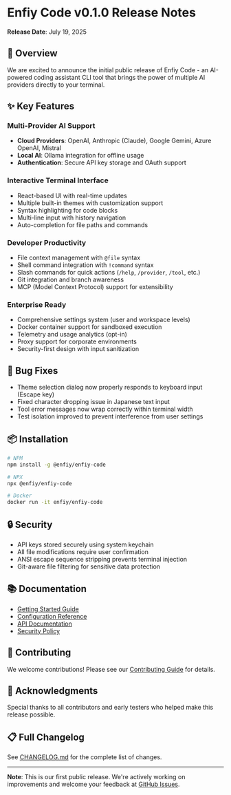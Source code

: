 # Enfiy Code v0.1.0 Release Notes

**Release Date**: July 19, 2025

## 🎉 Overview

We are excited to announce the initial public release of Enfiy Code - an AI-powered coding assistant CLI tool that brings the power of multiple AI providers directly to your terminal.

## ✨ Key Features

### Multi-Provider AI Support
- **Cloud Providers**: OpenAI, Anthropic (Claude), Google Gemini, Azure OpenAI, Mistral
- **Local AI**: Ollama integration for offline usage
- **Authentication**: Secure API key storage and OAuth support

### Interactive Terminal Interface
- React-based UI with real-time updates
- Multiple built-in themes with customization support
- Syntax highlighting for code blocks
- Multi-line input with history navigation
- Auto-completion for file paths and commands

### Developer Productivity
- File context management with `@file` syntax
- Shell command integration with `!command` syntax
- Slash commands for quick actions (`/help`, `/provider`, `/tool`, etc.)
- Git integration and branch awareness
- MCP (Model Context Protocol) support for extensibility

### Enterprise Ready
- Comprehensive settings system (user and workspace levels)
- Docker container support for sandboxed execution
- Telemetry and usage analytics (opt-in)
- Proxy support for corporate environments
- Security-first design with input sanitization

## 🐛 Bug Fixes

- Theme selection dialog now properly responds to keyboard input (Escape key)
- Fixed character dropping issue in Japanese text input
- Tool error messages now wrap correctly within terminal width
- Test isolation improved to prevent interference from user settings

## 📦 Installation

```bash
# NPM
npm install -g @enfiy/enfiy-code

# NPX
npx @enfiy/enfiy-code

# Docker
docker run -it enfiy/enfiy-code
```

## 🔒 Security

- API keys stored securely using system keychain
- All file modifications require user confirmation
- ANSI escape sequence stripping prevents terminal injection
- Git-aware file filtering for sensitive data protection

## 📚 Documentation

- [Getting Started Guide](https://docs.enfiy.com/enfiy-code/quickstart)
- [Configuration Reference](https://docs.enfiy.com/enfiy-code/settings)
- [API Documentation](https://docs.enfiy.com/enfiy-code/api)
- [Security Policy](../../SECURITY.md)

## 🤝 Contributing

We welcome contributions! Please see our [Contributing Guide](../../CONTRIBUTING.md) for details.

## 🙏 Acknowledgments

Special thanks to all contributors and early testers who helped make this release possible.

## 📋 Full Changelog

See [CHANGELOG.md](../../CHANGELOG.md) for the complete list of changes.

---

**Note**: This is our first public release. We're actively working on improvements and welcome your feedback at [GitHub Issues](https://github.com/enfiy/enfiy-code/issues).
